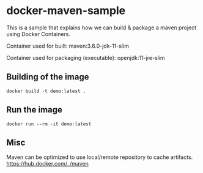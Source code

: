 # docker-maven-sample
This is a sample that explains how we can build & package a maven project using Docker Containers.

Container used for built: maven:3.6.0-jdk-11-slim

Container used for packaging (executable): openjdk:11-jre-slim

## Building of the image

```shell
docker build -t demo:latest .
```

## Run the image

```shell
docker run --rm -it demo:latest
```

## Misc

Maven can be optimized to use local/remote repository to cache artifacts. https://hub.docker.com/_/maven
